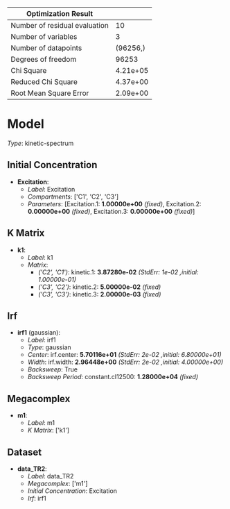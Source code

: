 Optimization Result            |            |
-------------------------------|------------|
 Number of residual evaluation |         10 |
           Number of variables |          3 |
          Number of datapoints |   (96256,) |
            Degrees of freedom |      96253 |
                    Chi Square |   4.21e+05 |
            Reduced Chi Square |   4.37e+00 |
        Root Mean Square Error |   2.09e+00 |


# Model

_Type_: kinetic-spectrum

## Initial Concentration

* **Excitation**:
  * *Label*: Excitation
  * *Compartments*: ['C1', 'C2', 'C3']
  * *Parameters*: [Excitation.1: **1.00000e+00** *(fixed)*, Excitation.2: **0.00000e+00** *(fixed)*, Excitation.3: **0.00000e+00** *(fixed)*]

## K Matrix

* **k1**:
  * *Label*: k1
  * *Matrix*: 
    * *('C2', 'C1')*: kinetic.1: **3.87280e-02** *(StdErr: 1e-02 ,initial: 1.00000e-01)*
    * *('C3', 'C2')*: kinetic.2: **5.00000e-02** *(fixed)*
    * *('C3', 'C3')*: kinetic.3: **2.00000e-03** *(fixed)*
  

## Irf

* **irf1** (gaussian):
  * *Label*: irf1
  * *Type*: gaussian
  * *Center*: irf.center: **5.70116e+01** *(StdErr: 2e-02 ,initial: 6.80000e+01)*
  * *Width*: irf.width: **2.96448e+00** *(StdErr: 2e-02 ,initial: 4.00000e+00)*
  * *Backsweep*: True
  * *Backsweep Period*: constant.cI12500: **1.28000e+04** *(fixed)*

## Megacomplex

* **m1**:
  * *Label*: m1
  * *K Matrix*: ['k1']

## Dataset

* **data_TR2**:
  * *Label*: data_TR2
  * *Megacomplex*: ['m1']
  * *Initial Concentration*: Excitation
  * *Irf*: irf1

